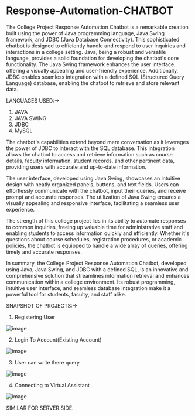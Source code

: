 # Response-Automation-CHATBOT

The College Project Response Automation Chatbot is a remarkable creation built using the power of Java programming language, Java Swing framework, and JDBC (Java Database Connectivity). This sophisticated chatbot is designed to efficiently handle and respond to user inquiries and interactions in a college setting. Java, being a robust and versatile language, provides a solid foundation for developing the chatbot's core functionality. The Java Swing framework enhances the user interface, offering a visually appealing and user-friendly experience. Additionally, JDBC enables seamless integration with a defined SQL (Structured Query Language) database, enabling the chatbot to retrieve and store relevant data.

LANGUAGES USED:-> 
1. JAVA
2. JAVA SWING
3. JDBC
4. MySQL

The chatbot's capabilities extend beyond mere conversation as it leverages the power of JDBC to interact with the SQL database. This integration allows the chatbot to access and retrieve information such as course details, faculty information, student records, and other pertinent data, providing users with accurate and up-to-date information.

The user interface, developed using Java Swing, showcases an intuitive design with neatly organized panels, buttons, and text fields. Users can effortlessly communicate with the chatbot, input their queries, and receive prompt and accurate responses. The utilization of Java Swing ensures a visually appealing and responsive interface, facilitating a seamless user experience.

The strength of this college project lies in its ability to automate responses to common inquiries, freeing up valuable time for administrative staff and enabling students to access information quickly and efficiently. Whether it's questions about course schedules, registration procedures, or academic policies, the chatbot is equipped to handle a wide array of queries, offering timely and accurate responses.

In summary, the College Project Response Automation Chatbot, developed using Java, Java Swing, and JDBC with a defined SQL, is an innovative and comprehensive solution that streamlines information retrieval and enhances communication within a college environment. Its robust programming, intuitive user interface, and seamless database integration make it a powerful tool for students, faculty, and staff alike.


SNAPSHOT OF PROJECTS:->

1. Registering User
   
![image](https://github.com/Mohammad-Samar/Response-Automation-CHATBOT/assets/119682599/1013822f-c26c-4ae6-9e83-ef57f3c2a943)


2. Login To Account(Existing Account)
   
![image](https://github.com/Mohammad-Samar/Response-Automation-CHATBOT/assets/119682599/c66f7ba9-6ebb-4a96-a793-2a5cc2b271ba)


3. User can write there query

![image](https://github.com/Mohammad-Samar/Response-Automation-CHATBOT/assets/119682599/04a3c605-0831-4096-bd60-c4017fc854de)


4. Connecting to Virtual Assistant
   
![image](https://github.com/Mohammad-Samar/Response-Automation-CHATBOT/assets/119682599/7a60a948-4930-425a-be10-e7ddd0440b09)

   
SIMILAR FOR SERVER SIDE.
